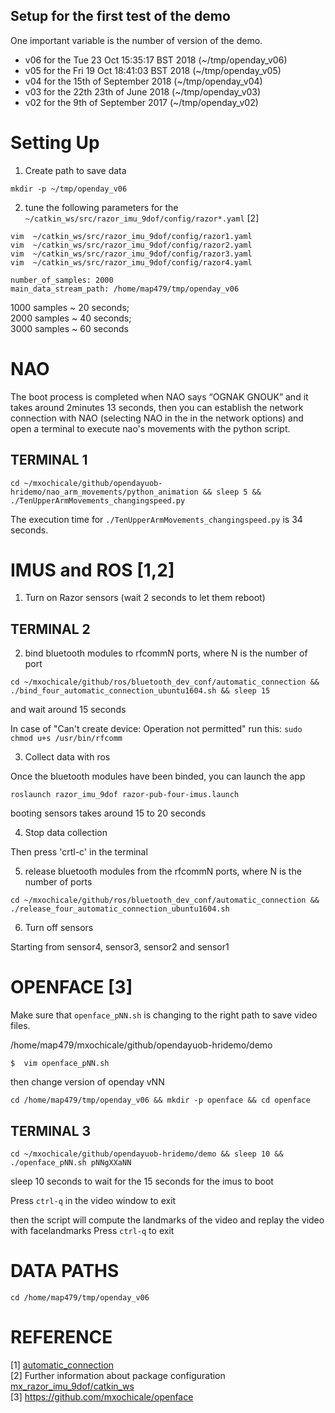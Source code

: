 Setup for the first test of the demo
---


One important variable is the number of version of the demo.


* v06 for the Tue 23 Oct 15:35:17 BST 2018  (~/tmp/openday_v06)
* v05 for the Fri 19 Oct 18:41:03 BST 2018 (~/tmp/openday_v05)
* v04 for the 15th of September 2018 (~/tmp/openday_v04)
* v03 for the 22th 23th of June 2018 (~/tmp/openday_v03)
* v02 for the 9th of September 2017 (~/tmp/openday_v02)


# Setting Up

1. Create path to save data

```
mkdir -p ~/tmp/openday_v06
```

2. tune the following parameters for the `~/catkin_ws/src/razor_imu_9dof/config/razor*.yaml` [2]

```
vim  ~/catkin_ws/src/razor_imu_9dof/config/razor1.yaml
vim  ~/catkin_ws/src/razor_imu_9dof/config/razor2.yaml
vim  ~/catkin_ws/src/razor_imu_9dof/config/razor3.yaml
vim  ~/catkin_ws/src/razor_imu_9dof/config/razor4.yaml
```

```
number_of_samples: 2000
main_data_stream_path: /home/map479/tmp/openday_v06
```
1000 samples ~ 20 seconds;   
2000 samples ~ 40 seconds;   
3000 samples ~ 60 seconds  



# NAO

The boot process is completed when NAO says “OGNAK GNOUK” and it takes around
2minutes 13 seconds, then you can establish the network connection with NAO
(selecting NAO in the in the network options)
and open a terminal to execute nao's movements with the python script.

## TERMINAL 1

```
cd ~/mxochicale/github/opendayuob-hridemo/nao_arm_movements/python_animation && sleep 5 && ./TenUpperArmMovements_changingspeed.py

```

The execution time for 
`./TenUpperArmMovements_changingspeed.py`
is 34 seconds.






# IMUS and ROS [1,2]

1. Turn on Razor sensors (wait 2 seconds to let them reboot)

## TERMINAL 2 

2. bind bluetooth modules to rfcommN ports, where N is the number of port

```
cd ~/mxochicale/github/ros/bluetooth_dev_conf/automatic_connection && ./bind_four_automatic_connection_ubuntu1604.sh && sleep 15

```
and wait around 15 seconds

In case of "Can't create device: Operation not permitted" run this: 
`sudo chmod u+s /usr/bin/rfcomm`


3. Collect data with ros

Once the bluetooth modules have been binded, you can launch the app

```
roslaunch razor_imu_9dof razor-pub-four-imus.launch
```
booting sensors takes around 15 to 20 seconds

4. Stop data collection

Then press 'crtl-c' in the terminal


5. release bluetooth modules from  the rfcommN ports, 
where N is the number of ports

```
cd ~/mxochicale/github/ros/bluetooth_dev_conf/automatic_connection && ./release_four_automatic_connection_ubuntu1604.sh
```

6. Turn off sensors

Starting from sensor4, sensor3, sensor2 and sensor1







# OPENFACE [3]

Make sure that `openface_pNN.sh` is changing to the right path to save
video files.

/home/map479/mxochicale/github/opendayuob-hridemo/demo


```
$  vim openface_pNN.sh
```

then change version of openday vNN
```
cd /home/map479/tmp/openday_v06 && mkdir -p openface && cd openface
```


## TERMINAL 3

```
cd ~/mxochicale/github/opendayuob-hridemo/demo && sleep 10 && ./openface_pNN.sh pNNgXXaNN
```
sleep 10 seconds to wait for the 15 seconds for the imus to boot

Press `ctrl-q` in the video window to exit

then the script will compute the landmarks of the video
and replay the video with facelandmarks
Press `ctrl-q` to exit


# DATA PATHS

```
cd /home/map479/tmp/openday_v06
```

#  REFERENCE

[1] [automatic_connection](https://github.com/mxochicale/ros/tree/master/bluetooth_dev_conf/automatic_connection)  
[2] Further information about package configuration [mx_razor_imu_9dof/catkin_ws](https://github.com/mxochicale/ros/tree/master/mx_razor_imu_9dof/catkin_ws)  
[3] https://github.com/mxochicale/openface  




